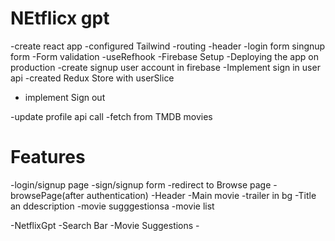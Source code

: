 # NEtflicx gpt

-create react app
-configured Tailwind
-routing
-header
-login form
singnup form
-Form validation
-useRefhook
-Firebase Setup 
-Deploying the app on production
-create signup user account in firebase
-Implement sign in user api
-created Redux Store with userSlice
- implement Sign out

-update profile api call
-fetch from TMDB movies

# Features

-login/signup page
    -sign/signup form
    -redirect to Browse page
-browsePage(after authentication)
    -Header
    -Main movie
        -trailer in bg
        -Title an ddescription
        -movie sugggestionsa
            -movie list

-NetflixGpt 
    -Search Bar
    -Movie Suggestions
    -